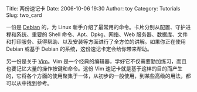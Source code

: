 Title: 两份速记卡
Date: 2006-10-06 19:30
Author: toy
Category: Tutorials
Slug: two_card

一份是
[Debian](http://i.linuxtoy.org/files/pdf/debian-refcard-en-a4.pdf)
的，为 Linux
新手介绍了最常用的命令。卡片分别从配置、守护进程和系统、重要的 Shell
命令、Apt、Dpkg、网络、Web
服务器、数据库、文件和打印服务、获得帮助、以及安装等方面进行了全方位的讲解。如果你正在使用
Debian 或基于 Debian 的系统，这份速记卡定会给你带来帮助。

另一份是关于 [Vim](http://i.linuxtoy.org/files/pdf/vim-refcard.pdf)。Vim
是一个经典的编辑器，学好它不仅需要勤加练习，而且也要记忆大量的操作按键和命令。这份
Vim
速记卡就是基于这样的目的而产生的，它将各个方面的使用聚集于一体，从初步的一般使用，到某些高级的用法，都可以从中找到参考。

